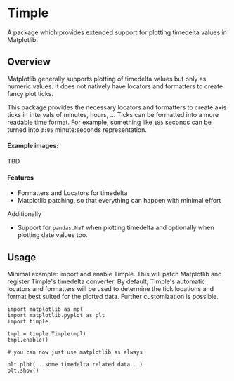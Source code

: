 # Timple

A package which provides extended support for plotting timedelta values in 
Matplotlib.


##  Overview

Matplotlib generally supports plotting of timedelta values but only as 
numeric values. It does not natively have locators and formatters to 
create fancy plot ticks.

This package provides the necessary locators and formatters to create 
axis ticks in intervals of minutes, hours, ... 
Ticks can be formatted into a more readable time format. For example, 
something like ``185`` seconds can be turned into ``3:05`` minute:seconds
representation.

#### Example images:

TBD


#### Features

- Formatters and Locators for timedelta
- Matplotlib patching, so that everything can happen with minimal effort
  
Additionally
- Support for ``pandas.NaT`` when plotting timedelta and optionally when
    plotting date values too.
  

## Usage

Minimal example: import and enable Timple. This will patch Matplotlib and
register Timple's timedelta converter. By default, Timple's automatic 
locators and formatters will be used to determine the tick locations and 
format best suited for the plotted data. Further customization is possible.

```
import matplotlib as mpl
import matplotlib.pyplot as plt
import timple

tmpl = timple.Timple(mpl)
tmpl.enable()

# you can now just use matplotlib as always

plt.plot(...some timedelta related data...)
plt.show()
```
